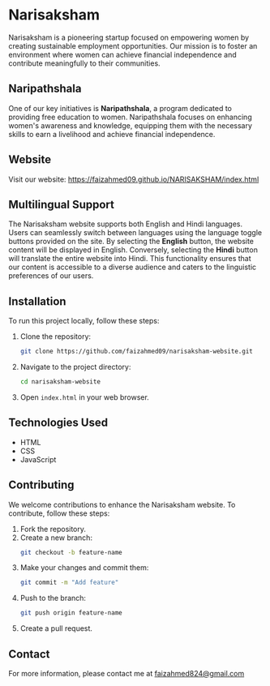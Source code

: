 # Narisaksham

Narisaksham is a pioneering startup focused on empowering women by creating sustainable employment opportunities. Our mission is to foster an environment where women can achieve financial independence and contribute meaningfully to their communities.

## Naripathshala

One of our key initiatives is **Naripathshala**, a program dedicated to providing free education to women. Naripathshala focuses on enhancing women's awareness and knowledge, equipping them with the necessary skills to earn a livelihood and achieve financial independence.

## Website

Visit our website: https://faizahmed09.github.io/NARISAKSHAM/index.html

## Multilingual Support

The Narisaksham website supports both English and Hindi languages. Users can seamlessly switch between languages using the language toggle buttons provided on the site. By selecting the **English** button, the website content will be displayed in English. Conversely, selecting the **Hindi** button will translate the entire website into Hindi. This functionality ensures that our content is accessible to a diverse audience and caters to the linguistic preferences of our users.

## Installation

To run this project locally, follow these steps:

1. Clone the repository:
    ```bash
    git clone https://github.com/faizahmed09/narisaksham-website.git
    ```

2. Navigate to the project directory:
    ```bash
    cd narisaksham-website
    ```

3. Open `index.html` in your web browser.

## Technologies Used

- HTML
- CSS
- JavaScript

## Contributing

We welcome contributions to enhance the Narisaksham website. To contribute, follow these steps:

1. Fork the repository.
2. Create a new branch:
    ```bash
    git checkout -b feature-name
    ```
3. Make your changes and commit them:
    ```bash
    git commit -m "Add feature"
    ```
4. Push to the branch:
    ```bash
    git push origin feature-name
    ```
5. Create a pull request.

## Contact

For more information, please contact me at faizahmed824@gmail.com
